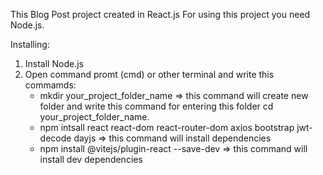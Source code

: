 This Blog Post project created in React.js
For using this project you need Node.js.


Installing:

1) Install Node.js
2) Open command promt (cmd) or other terminal and write this commamds:
   * mkdir your_project_folder_name => this command will create new folder and write this command for entering this folder cd your_project_folder_name.
   * npm intsall react react-dom react-router-dom axios bootstrap jwt-decode dayjs => this command will install dependencies
   * npm install @vitejs/plugin-react --save-dev => this command will install dev dependencies
